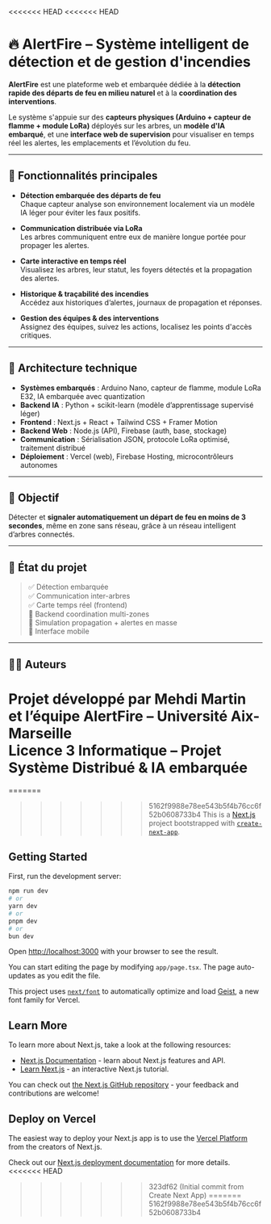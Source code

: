 <<<<<<< HEAD
<<<<<<< HEAD
# 🔥 AlertFire – Système intelligent de détection et de gestion d'incendies

**AlertFire** est une plateforme web et embarquée dédiée à la **détection rapide des départs de feu en milieu naturel** et à la **coordination des interventions**.

Le système s'appuie sur des **capteurs physiques (Arduino + capteur de flamme + module LoRa)** déployés sur les arbres, un **modèle d'IA embarqué**, et une **interface web de supervision** pour visualiser en temps réel les alertes, les emplacements et l’évolution du feu.

---

## 🚨 Fonctionnalités principales

- **Détection embarquée des départs de feu**  
  Chaque capteur analyse son environnement localement via un modèle IA léger pour éviter les faux positifs.

- **Communication distribuée via LoRa**  
  Les arbres communiquent entre eux de manière longue portée pour propager les alertes.

- **Carte interactive en temps réel**  
  Visualisez les arbres, leur statut, les foyers détectés et la propagation des alertes.

- **Historique & traçabilité des incendies**  
  Accédez aux historiques d’alertes, journaux de propagation et réponses.

- **Gestion des équipes & des interventions**  
  Assignez des équipes, suivez les actions, localisez les points d'accès critiques.

---

## 🧠 Architecture technique

- **Systèmes embarqués** : Arduino Nano, capteur de flamme, module LoRa E32, IA embarquée avec quantization
- **Backend IA** : Python + scikit-learn (modèle d’apprentissage supervisé léger)
- **Frontend** : Next.js + React + Tailwind CSS + Framer Motion
- **Backend Web** : Node.js (API), Firebase (auth, base, stockage)
- **Communication** : Sérialisation JSON, protocole LoRa optimisé, traitement distribué
- **Déploiement** : Vercel (web), Firebase Hosting, microcontrôleurs autonomes

---

## 🔬 Objectif

Détecter et **signaler automatiquement un départ de feu en moins de 3 secondes**, même en zone sans réseau, grâce à un réseau intelligent d’arbres connectés.

---

## 🧪 État du projet

> ✅ Détection embarquée  
> ✅ Communication inter-arbres  
> ✅ Carte temps réel (frontend)  
> 🚧 Backend coordination multi-zones  
> 🚧 Simulation propagation + alertes en masse  
> 🚧 Interface mobile

---

## 👨‍💻 Auteurs

Projet développé par **Mehdi Martin** et l’équipe AlertFire – Université Aix-Marseille  
Licence 3 Informatique – Projet Système Distribué & IA embarquée
=======
=======
>>>>>>> 5162f9988e78ee543b5f4b76cc6f52b0608733b4
This is a [Next.js](https://nextjs.org) project bootstrapped with [`create-next-app`](https://nextjs.org/docs/app/api-reference/cli/create-next-app).

## Getting Started

First, run the development server:

```bash
npm run dev
# or
yarn dev
# or
pnpm dev
# or
bun dev
```

Open [http://localhost:3000](http://localhost:3000) with your browser to see the result.

You can start editing the page by modifying `app/page.tsx`. The page auto-updates as you edit the file.

This project uses [`next/font`](https://nextjs.org/docs/app/building-your-application/optimizing/fonts) to automatically optimize and load [Geist](https://vercel.com/font), a new font family for Vercel.

## Learn More

To learn more about Next.js, take a look at the following resources:

- [Next.js Documentation](https://nextjs.org/docs) - learn about Next.js features and API.
- [Learn Next.js](https://nextjs.org/learn) - an interactive Next.js tutorial.

You can check out [the Next.js GitHub repository](https://github.com/vercel/next.js) - your feedback and contributions are welcome!

## Deploy on Vercel

The easiest way to deploy your Next.js app is to use the [Vercel Platform](https://vercel.com/new?utm_medium=default-template&filter=next.js&utm_source=create-next-app&utm_campaign=create-next-app-readme) from the creators of Next.js.

Check out our [Next.js deployment documentation](https://nextjs.org/docs/app/building-your-application/deploying) for more details.
<<<<<<< HEAD
>>>>>>> 323df62 (Initial commit from Create Next App)
=======
>>>>>>> 5162f9988e78ee543b5f4b76cc6f52b0608733b4
